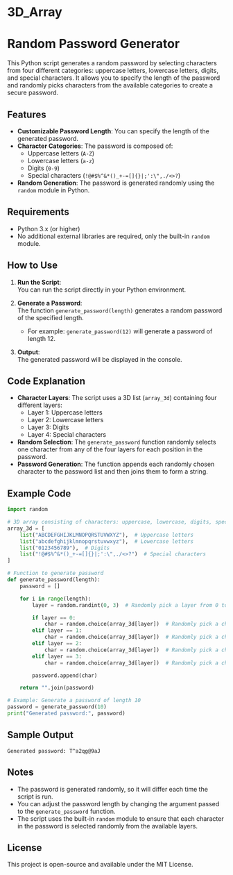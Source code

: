 # 3D_Array
# Random Password Generator

This Python script generates a random password by selecting characters from four different categories: uppercase letters, lowercase letters, digits, and special characters. It allows you to specify the length of the password and randomly picks characters from the available categories to create a secure password.

## Features

- **Customizable Password Length**: You can specify the length of the generated password.
- **Character Categories**: The password is composed of:
  - Uppercase letters (`A-Z`)
  - Lowercase letters (`a-z`)
  - Digits (`0-9`)
  - Special characters (`!@#$%^&*()_+-=[]{}|;':\",./<>?`)
- **Random Generation**: The password is generated randomly using the `random` module in Python.

## Requirements

- Python 3.x (or higher)
- No additional external libraries are required, only the built-in `random` module.

## How to Use

1. **Run the Script**:  
   You can run the script directly in your Python environment.

2. **Generate a Password**:  
   The function `generate_password(length)` generates a random password of the specified length.  
   - For example: `generate_password(12)` will generate a password of length 12.

3. **Output**:  
   The generated password will be displayed in the console.

## Code Explanation

- **Character Layers**: The script uses a 3D list (`array_3d`) containing four different layers:
  - Layer 1: Uppercase letters
  - Layer 2: Lowercase letters
  - Layer 3: Digits
  - Layer 4: Special characters
- **Random Selection**: The `generate_password` function randomly selects one character from any of the four layers for each position in the password.
- **Password Generation**: The function appends each randomly chosen character to the password list and then joins them to form a string.

## Example Code

```python
import random

# 3D array consisting of characters: uppercase, lowercase, digits, special characters
array_3d = [
    list("ABCDEFGHIJKLMNOPQRSTUVWXYZ"),  # Uppercase letters
    list("abcdefghijklmnopqrstuvwxyz"),  # Lowercase letters
    list("0123456789"),  # Digits
    list("!@#$%^&*()_+-=[]{}|;':\",./<>?")  # Special characters
]

# Function to generate password
def generate_password(length):
    password = []

    for i in range(length):
        layer = random.randint(0, 3)  # Randomly pick a layer from 0 to 3 (inclusive)

        if layer == 0:
            char = random.choice(array_3d[layer])  # Randomly pick a char from the uppercase letters
        elif layer == 1:
            char = random.choice(array_3d[layer])  # Randomly pick a char from the lowercase letters
        elif layer == 2:
            char = random.choice(array_3d[layer])  # Randomly pick a char from the digits
        elif layer == 3:
            char = random.choice(array_3d[layer])  # Randomly pick a char from the special characters

        password.append(char)

    return "".join(password)

# Example: Generate a password of length 10
password = generate_password(10)
print("Generated password:", password)
```

## Sample Output

```
Generated password: T^a2qg@9aJ
```

## Notes

- The password is generated randomly, so it will differ each time the script is run.
- You can adjust the password length by changing the argument passed to the `generate_password` function.
- The script uses the built-in `random` module to ensure that each character in the password is selected randomly from the available layers.

## License

This project is open-source and available under the MIT License.
